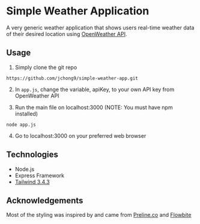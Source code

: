 # Simple Weather Application
A very generic weather application that shows users real-time weather data of their desired location using [OpenWeather API](https://openweathermap.org/).

## Usage
1. Simply clone the git repo

```https://github.com/jchong9/simple-weather-app.git```

2. In ```app.js```, change the variable, apiKey, to your own API key from OpenWeather API



3. Run the main file on localhost:3000 (NOTE: You must have npm installed)

```node app.js```

4. Go to localhost:3000 on your preferred web browser

## Technologies
- Node.js
- Express Framework
- [Tailwind 3.4.3](https://tailwindcss.com/docs/installation)

## Acknowledgements
Most of the styling was inspired by and came from [Preline.co](https://preline.co/index.html) and [Flowbite](https://flowbite.com/)
